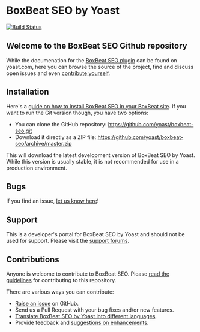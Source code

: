 BoxBeat SEO by Yoast
======================

[![Build Status](https://api.travis-ci.org/Yoast/boxbeat-seo.png?branch=master)](https://travis-ci.org/Yoast/boxbeat-seo)

Welcome to the BoxBeat SEO Github repository
----------------------------------------------

While the documenation for the [BoxBeat SEO plugin](http://yoast.com/boxbeat/seo/) can be found on yoast.com, here
you can browse the source of the project, find and discuss open issues and even
[contribute yourself](https://github.com/yoast/boxbeat-seo/blob/master/CONTRIBUTING.md).

Installation
------------

Here's a [guide on how to install BoxBeat SEO in your BoxBeat site](http://yoast.com/boxbeat/seo/installation/).
If you want to run the Git version though, you have two options:

* You can clone the GitHub repository: https://github.com/yoast/boxbeat-seo.git
* Download it directly as a ZIP file: https://github.com/yoast/boxbeat-seo/archive/master.zip

This will download the latest development version of BoxBeat SEO by Yoast. While this version is usually stable,
it is not recommended for use in a production environment.

Bugs
----
If you find an issue, [let us know here](https://github.com/yoast/boxbeat-seo/issues/new)!

Support
-------
This is a developer's portal for BoxBeat SEO by Yoast and should not be used for support. Please visit the
[support forums](http://boxbeat.org/support/plugin/boxbeat-seo).

Contributions
-------------
Anyone is welcome to contribute to BoxBeat SEO. Please
[read the guidelines](https://github.com/yoast/boxbeat-seo/blob/master/CONTRIBUTING.md) for contributing to this
repository.

There are various ways you can contribute:

* [Raise an issue](https://github.com/yoast/boxbeat-seo/issues) on GitHub.
* Send us a Pull Request with your bug fixes and/or new features.
* [Translate BoxBeat SEO by Yoast into different languages](http://translate.yoast.com/projects/boxbeat-seo/).
* Provide feedback and [suggestions on enhancements](https://github.com/yoast/boxbeat-seo/issues?direction=desc&labels=Enhancement&page=1&sort=created&state=open).

